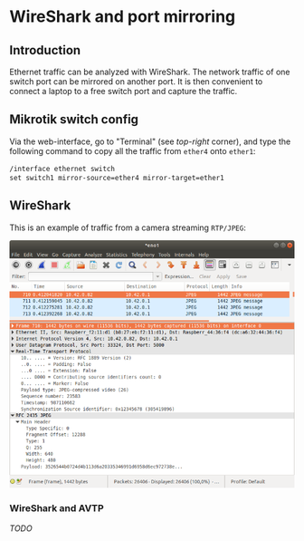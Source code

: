 # WireShark and port mirroring
## Introduction
Ethernet traffic can be analyzed with WireShark. The network traffic of one switch port can be mirrored on another port.
It is then convenient to connect a laptop to a free switch port and capture the traffic.

## Mikrotik switch config
Via the web-interface, go to "Terminal" (see *top-right* corner), and type the following command to copy all the traffic from ``ether4`` onto ``ether1``:

    /interface ethernet switch
    set switch1 mirror-source=ether4 mirror-target=ether1

## WireShark
This is an example of traffic from a camera streaming ``RTP/JPEG``:

![](wireshark_port_mirror_rtp.png)

### WireShark and AVTP

*TODO*
